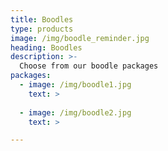 ```yaml
---
title: Boodles
type: products
image: /img/boodle_reminder.jpg
heading: Boodles
description: >-
  Choose from our boodle packages
packages:
  - image: /img/boodle1.jpg
    text: >
      
  - image: /img/boodle2.jpg
    text: >

---
```



